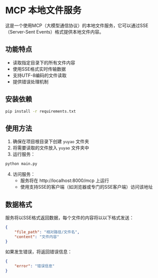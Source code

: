 # MCP 本地文件服务

这是一个使用MCP（大模型通信协议）的本地文件服务，它可以通过SSE（Server-Sent Events）格式提供本地文件内容。

## 功能特点

- 读取指定目录下的所有文件内容
- 使用SSE格式实时传输数据
- 支持UTF-8编码的文件读取
- 提供错误处理机制

## 安装依赖

```bash
pip install -r requirements.txt
```

## 使用方法

1. 确保在项目根目录下创建 `yuyao` 文件夹
2. 将需要读取的文件放入 `yuyao` 文件夹中
3. 运行服务：

```bash
python main.py
```

4. 访问服务：
   - 服务将在 http://localhost:8000/mcp 上运行
   - 使用支持SSE的客户端（如浏览器或专门的SSE客户端）访问该地址

## 数据格式

服务将以SSE格式返回数据，每个文件的内容将以以下格式发送：

```json
{
    "file_path": "相对路径/文件名",
    "content": "文件内容"
}
```

如果发生错误，将返回错误信息：

```json
{
    "error": "错误信息"
}
``` 